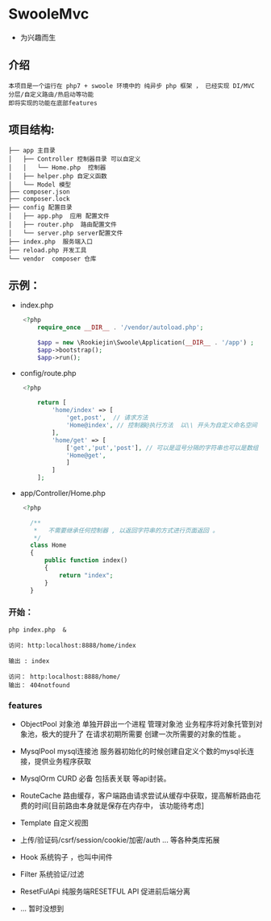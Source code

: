 # SwooleMvc 

* 为兴趣而生 

## 介绍 
    
    本项目是一个运行在 php7 + swoole 环境中的 纯异步 php 框架 ， 已经实现 DI/MVC 分层/自定义路由/热启动等功能
    即将实现的功能在底部features
## 项目结构: 
    ├── app 主目录 
    │   ├── Controller 控制器目录 可以自定义
    │   │   └── Home.php  控制器
    │   ├── helper.php 自定义函数
    │   └── Model 模型 
    ├── composer.json 
    ├── composer.lock
    ├── config 配置目录
    │   ├── app.php  应用 配置文件
    │   ├── router.php  路由配置文件
    │   └── server.php server配置文件
    ├── index.php  服务端入口 
    ├── reload.php 开发工具
    └── vendor  composer 仓库
## 示例： 

-  index.php 
```php
    <?php 
        require_once __DIR__ . '/vendor/autoload.php';
        
        $app = new \Rookiejin\Swoole\Application(__DIR__ . '/app') ;
        $app->bootstrap();
        $app->run();
```

- config/route.php 
```php 
    <?php 
    
        return [
            'home/index' => [
                'get,post',  // 请求方法
                'Home@index', // 控制器@执行方法  以\\ 开头为自定义命名空间 
            ],
            'home/get' => [
                ['get','put','post'], // 可以是逗号分隔的字符串也可以是数组
                'Home@get',
                ]
            ]
        ];

```
- app/Controller/Home.php 
```php
    <?php 
        
      /**
       *   不需要继承任何控制器 , 以返回字符串的方式进行页面返回 。 
       */
      class Home
      {
          public function index()
          {
              return "index";
          }
      }
```

### 开始：

    php index.php  & 
    
    访问: http:localhost:8888/home/index    
    
    输出 : index 
    
    访问： http:localhost:8888/home/
    输出： 404notfound 
   
### features

* ObjectPool 对象池 单独开辟出一个进程 管理对象池 业务程序将对象托管到对象池，极大的提升了 在请求初期所需要
创建一次所需要的对象的性能 。

* MysqlPool mysql连接池 服务器初始化的时候创建自定义个数的mysql长连接，提供业务程序获取 

* MysqlOrm CURD 必备 包括表关联 等api封装。 

* RouteCache 路由缓存，客户端路由请求尝试从缓存中获取，提高解析路由花费的时间[目前路由本身就是保存在内存中，
该功能待考虑]

* Template 自定义视图 

* 上传/验证码/csrf/session/cookie/加密/auth ... 等各种类库拓展

* Hook 系统钩子 ，也叫中间件 

* Filter 系统验证/过滤 

* ResetFulApi 纯服务端RESETFUL API 促进前后端分离 

* ... 暂时没想到


































